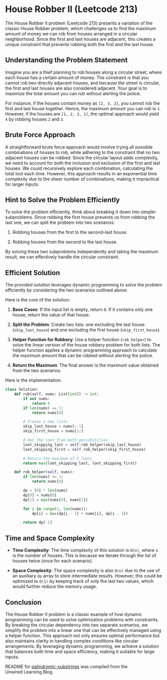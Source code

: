 # House Robber II (Leetcode 213)

The House Robber II problem (Leetcode 213) presents a variation of the classic House Robber problem, which challenges us to find the maximum amount of money we can rob from houses arranged in a circular neighborhood. Since the first and last houses are adjacent, this creates a unique constraint that prevents robbing both the first and the last house.

## Understanding the Problem Statement

Imagine you are a thief planning to rob houses along a circular street, where each house has a certain amount of money. The constraint is that you cannot rob two directly adjacent houses, and because the street is circular, the first and last houses are also considered adjacent. Your goal is to maximize the total amount you can rob without alerting the police.

For instance, if the houses contain money as `[2, 3, 2]`, you cannot rob the first and last house together. Hence, the maximum amount you can rob is `3`. However, if the houses are `[1, 2, 3, 1]`, the optimal approach would yield `4` by robbing houses `2` and `3`.

## Brute Force Approach

A straightforward brute force approach would involve trying all possible combinations of houses to rob, while adhering to the constraint that no two adjacent houses can be robbed. Since the circular layout adds complexity, we need to account for both the inclusion and exclusion of the first and last houses. We could recursively explore each combination, calculating the total loot each time. However, this approach results in an exponential time complexity due to the sheer number of combinations, making it impractical for larger inputs.

## Hint to Solve the Problem Efficiently

To solve the problem efficiently, think about breaking it down into simpler subproblems. Since robbing the first house prevents us from robbing the last one, we can split the problem into two scenarios:

1. Robbing houses from the first to the second-last house.
    
2. Robbing houses from the second to the last house.
    

By solving these two subproblems independently and taking the maximum result, we can effectively handle the circular constraint.

## Efficient Solution

The provided solution leverages dynamic programming to solve the problem efficiently by considering the two scenarios outlined above.

Here is the core of the solution:

1. **Base Cases**: If the input list is empty, return `0`. If it contains only one house, return the value of that house.
    
2. **Split the Problem**: Create two lists: one excluding the last house (`skip_last_house`) and one excluding the first house (`skip_first_house`).
    
3. **Helper Function for Robbery**: Use a helper function (`rob_helper`) to solve the linear version of the house robbery problem for both lists. The helper function applies a dynamic programming approach to calculate the maximum amount that can be robbed without alerting the police.
    
4. **Return the Maximum**: The final answer is the maximum value obtained from the two scenarios.
    

Here is the implementation:

```python
class Solution:
    def rob(self, nums: List[int]) -> int:
        if not nums:
            return 0            
        if len(nums) == 1:
            return nums[0]

        # Create 2 new lists
        skip_last_house = nums[:-1]
        skip_first_house = nums[1:]

        # Get the loot from both possibilities
        loot_skipping_last = self.rob_helper(skip_last_house)
        loot_skipping_first = self.rob_helper(skip_first_house)

        # Return the maximum of 2 loots
        return max(loot_skipping_last, loot_skipping_first)

    def rob_helper(self, nums):
        if len(nums) == 1:
            return nums[0]

        dp = [0] * len(nums)
        dp[0] = nums[0]
        dp[1] = max(nums[0], nums[1])

        for i in range(2, len(nums)):
            dp[i] = max(dp[i - 2] + nums[i], dp[i - 1])

        return dp[-1]
```

## Time and Space Complexity

* **Time Complexity**: The time complexity of this solution is `O(n)`, where `n` is the number of houses. This is because we iterate through the list of houses twice (once for each scenario).
    
* **Space Complexity**: The space complexity is also `O(n)` due to the use of an auxiliary `dp` array to store intermediate results. However, this could be optimized to `O(1)` by keeping track of only the last two values, which would further reduce the memory usage.
    

## Conclusion

The House Robber II problem is a classic example of how dynamic programming can be used to solve optimization problems with constraints. By breaking the circular dependency into two separate scenarios, we simplify the problem into a linear one that can be effectively managed using a helper function. This approach not only ensures optimal performance but also maintains clarity in handling complex conditions like circular arrangements. By leveraging dynamic programming, we achieve a solution that balances both time and space efficiency, making it suitable for large inputs.


README for [palindromic-substrings](https://leetcode.com/problems/palindromic-substrings) was compiled from the Unwired Learning Blog.